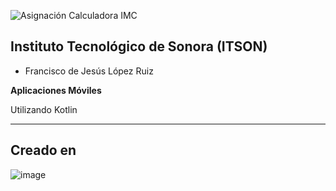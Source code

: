 ![Asignación Calculadora IMC](https://github.com/user-attachments/assets/f2b084be-ef95-42c9-96c9-cf4525c54a0b)





## Instituto Tecnológico de Sonora (ITSON)

- Francisco de Jesús López Ruiz 

**Aplicaciones Móviles**

Utilizando Kotlin

---
## Creado en

![image](https://github.com/user-attachments/assets/09b39d8d-fb36-4ab9-9d69-d3c54a00fb90)


